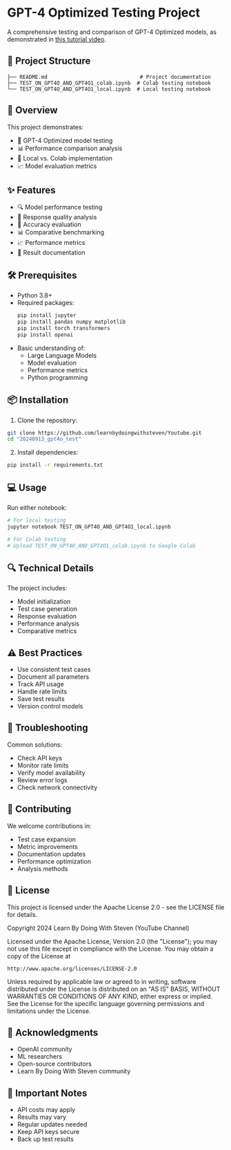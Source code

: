 # GPT-4 Optimized Testing Project

A comprehensive testing and comparison of GPT-4 Optimized models, as demonstrated in [this tutorial video](https://youtu.be/rqlzqBcnDNY).

## 📁 Project Structure
```
├── README.md                              # Project documentation
├── TEST_ON_GPT4O_AND_GPT4O1_colab.ipynb  # Colab testing notebook
└── TEST_ON_GPT4O_AND_GPT4O1_local.ipynb  # Local testing notebook
```

## 🌟 Overview
This project demonstrates:
- 🤖 GPT-4 Optimized model testing
- 📊 Performance comparison analysis
- 🔄 Local vs. Colab implementation
- 📈 Model evaluation metrics

## ✨ Features
- 🔍 Model performance testing
- 📝 Response quality analysis
- 🎯 Accuracy evaluation
- 📊 Comparative benchmarking
- 📈 Performance metrics
- 📑 Result documentation

## 🛠️ Prerequisites
- Python 3.8+
- Required packages:
  ```bash
  pip install jupyter
  pip install pandas numpy matplotlib
  pip install torch transformers
  pip install openai
  ```
- Basic understanding of:
  - Large Language Models
  - Model evaluation
  - Performance metrics
  - Python programming

## 📦 Installation
1. Clone the repository:
```bash
git clone https://github.com/learnbydoingwithsteven/Youtube.git
cd "20240913_gpt4o_test"
```

2. Install dependencies:
```bash
pip install -r requirements.txt
```

## 💻 Usage
Run either notebook:
```bash
# For local testing
jupyter notebook TEST_ON_GPT4O_AND_GPT4O1_local.ipynb

# For Colab testing
# Upload TEST_ON_GPT4O_AND_GPT4O1_colab.ipynb to Google Colab
```

## 🔍 Technical Details
The project includes:
- Model initialization
- Test case generation
- Response evaluation
- Performance analysis
- Comparative metrics

## ⚠️ Best Practices
- Use consistent test cases
- Document all parameters
- Track API usage
- Handle rate limits
- Save test results
- Version control models

## 🔧 Troubleshooting
Common solutions:
- Check API keys
- Monitor rate limits
- Verify model availability
- Review error logs
- Check network connectivity

## 🤝 Contributing
We welcome contributions in:
- Test case expansion
- Metric improvements
- Documentation updates
- Performance optimization
- Analysis methods

## 📜 License
This project is licensed under the Apache License 2.0 - see the LICENSE file for details.

Copyright 2024 Learn By Doing With Steven (YouTube Channel)

Licensed under the Apache License, Version 2.0 (the "License");
you may not use this file except in compliance with the License.
You may obtain a copy of the License at

    http://www.apache.org/licenses/LICENSE-2.0

Unless required by applicable law or agreed to in writing, software
distributed under the License is distributed on an "AS IS" BASIS,
WITHOUT WARRANTIES OR CONDITIONS OF ANY KIND, either express or implied.
See the License for the specific language governing permissions and
limitations under the License.

## 🙏 Acknowledgments
- OpenAI community
- ML researchers
- Open-source contributors
- Learn By Doing With Steven community

## 📌 Important Notes
- API costs may apply
- Results may vary
- Regular updates needed
- Keep API keys secure
- Back up test results
